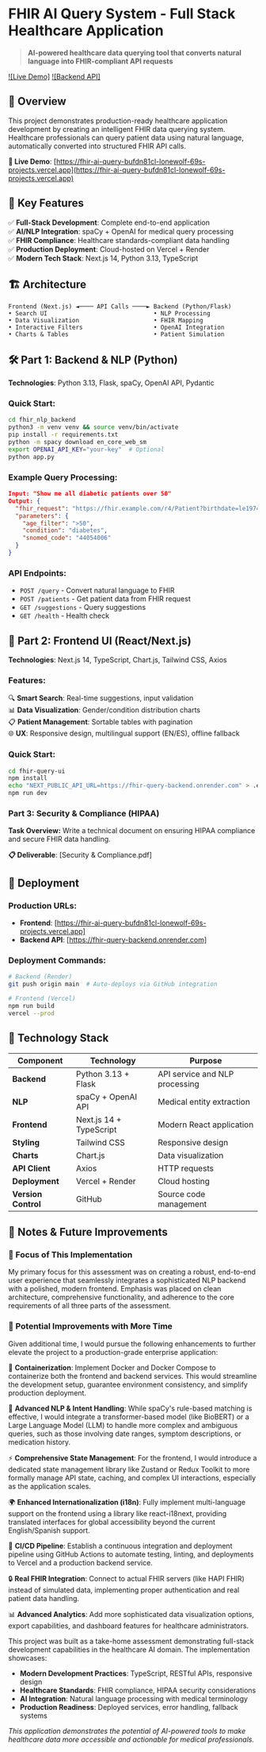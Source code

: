 # FHIR AI Query System - Full Stack Healthcare Application

> **AI-powered healthcare data querying tool that converts natural language into FHIR-compliant API requests**

[![Live Demo]](https://fhir-ai-query-bufdn81cl-lonewolf-69s-projects.vercel.app)
[![Backend API]](https://fhir-query-backend.onrender.com)

## 🎯 Overview

This project demonstrates production-ready healthcare application development by creating an intelligent FHIR data querying system. Healthcare professionals can query patient data using natural language, automatically converted into structured FHIR API calls.

**🌟 Live Demo**: [https://fhir-ai-query-bufdn81cl-lonewolf-69s-projects.vercel.app](https://fhir-ai-query-bufdn81cl-lonewolf-69s-projects.vercel.app)

## 🚀 Key Features

✅ **Full-Stack Development**: Complete end-to-end application  
✅ **AI/NLP Integration**: spaCy + OpenAI for medical query processing  
✅ **FHIR Compliance**: Healthcare standards-compliant data handling  
✅ **Production Deployment**: Cloud-hosted on Vercel + Render  
✅ **Modern Tech Stack**: Next.js 14, Python 3.13, TypeScript  

## 🏗️ Architecture

```
Frontend (Next.js) ◄──── API Calls ────► Backend (Python/Flask)
• Search UI                              • NLP Processing
• Data Visualization                     • FHIR Mapping
• Interactive Filters                    • OpenAI Integration
• Charts & Tables                        • Patient Simulation
```

## 🛠️ Part 1: Backend & NLP (Python)

**Technologies**: Python 3.13, Flask, spaCy, OpenAI API, Pydantic

### Quick Start:
```bash
cd fhir_nlp_backend
python3 -m venv venv && source venv/bin/activate
pip install -r requirements.txt
python -m spacy download en_core_web_sm
export OPENAI_API_KEY="your-key"  # Optional
python app.py
```

### Example Query Processing:
```json
Input: "Show me all diabetic patients over 50"
Output: {
  "fhir_request": "https://fhir.example.com/r4/Patient?birthdate=le1974-01-01&_has:Condition:patient:code=44054006",
  "parameters": {
    "age_filter": ">50",
    "condition": "diabetes",
    "snomed_code": "44054006"
  }
}
```

### API Endpoints:
- `POST /query` - Convert natural language to FHIR
- `POST /patients` - Get patient data from FHIR request
- `GET /suggestions` - Query suggestions
- `GET /health` - Health check

## 🎨 Part 2: Frontend UI (React/Next.js)

**Technologies**: Next.js 14, TypeScript, Chart.js, Tailwind CSS, Axios

### Features:
🔍 **Smart Search**: Real-time suggestions, input validation  
📊 **Data Visualization**: Gender/condition distribution charts  
📋 **Patient Management**: Sortable tables with pagination  
🌐 **UX**: Responsive design, multilingual support (EN/ES), offline fallback 

### Quick Start:
```bash
cd fhir-query-ui
npm install
echo "NEXT_PUBLIC_API_URL=https://fhir-query-backend.onrender.com" > .env.local
npm run dev
```

### Part 3: Security & Compliance (HIPAA)

**Task Overview:**
Write a technical document on ensuring HIPAA compliance and secure FHIR data handling.

**📋 Deliverable**: [Security & Compliance.pdf]

## 🚀 Deployment

### Production URLs:
- **Frontend**: [https://fhir-ai-query-bufdn81cl-lonewolf-69s-projects.vercel.app]
- **Backend API**: [https://fhir-query-backend.onrender.com]

### Deployment Commands:

```bash
# Backend (Render)
git push origin main  # Auto-deploys via GitHub integration

# Frontend (Vercel)
npm run build
vercel --prod
```

## 🔧 Technology Stack

| Component | Technology | Purpose |
|-----------|------------|---------|
| **Backend** | Python 3.13 + Flask | API service and NLP processing |
| **NLP** | spaCy + OpenAI API | Medical entity extraction |
| **Frontend** | Next.js 14 + TypeScript | Modern React application |
| **Styling** | Tailwind CSS | Responsive design |
| **Charts** | Chart.js | Data visualization |
| **API Client** | Axios | HTTP requests |
| **Deployment** | Vercel + Render | Cloud hosting |
| **Version Control** | GitHub | Source code management |

## 📝 Notes & Future Improvements

### 🎯 Focus of This Implementation

My primary focus for this assessment was on creating a robust, end-to-end user experience that seamlessly integrates a sophisticated NLP backend with a polished, modern frontend. Emphasis was placed on clean architecture, comprehensive functionality, and adherence to the core requirements of all three parts of the assessment.

### 🚀 Potential Improvements with More Time

Given additional time, I would pursue the following enhancements to further elevate the project to a production-grade enterprise application:

🐳 **Containerization**: Implement Docker and Docker Compose to containerize both the frontend and backend services. This would streamline the development setup, guarantee environment consistency, and simplify production deployment.

🧠 **Advanced NLP & Intent Handling**: While spaCy's rule-based matching is effective, I would integrate a transformer-based model (like BioBERT) or a Large Language Model (LLM) to handle more complex and ambiguous queries, such as those involving date ranges, symptom descriptions, or medication history.

⚡ **Comprehensive State Management**: For the frontend, I would introduce a dedicated state management library like Zustand or Redux Toolkit to more formally manage API state, caching, and complex UI interactions, especially as the application scales.

🌍 **Enhanced Internationalization (i18n)**: Fully implement multi-language support on the frontend using a library like react-i18next, providing translated interfaces for global accessibility beyond the current English/Spanish support.

🔄 **CI/CD Pipeline**: Establish a continuous integration and deployment pipeline using GitHub Actions to automate testing, linting, and deployments to Vercel and a production backend service.

🔒 **Real FHIR Integration**: Connect to actual FHIR servers (like HAPI FHIR) instead of simulated data, implementing proper authentication and real patient data handling.

📊 **Advanced Analytics**: Add more sophisticated data visualization options, export capabilities, and dashboard features for healthcare administrators.


This project was built as a take-home assessment demonstrating full-stack development capabilities in the healthcare AI domain. The implementation showcases:

- **Modern Development Practices**: TypeScript, RESTful APIs, responsive design
- **Healthcare Standards**: FHIR compliance, HIPAA security considerations  
- **AI Integration**: Natural language processing with medical terminology
- **Production Readiness**: Deployed services, error handling, fallback systems

*This application demonstrates the potential of AI-powered tools to make healthcare data more accessible and actionable for medical professionals.*